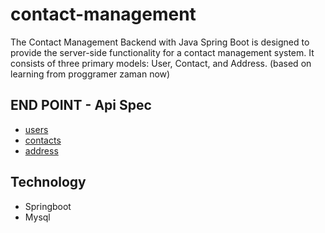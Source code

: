 # contact-management

The Contact Management Backend with Java Spring Boot is designed to provide the server-side functionality for a contact management system. It consists of three primary models: User, Contact, and Address. (based on learning from proggramer zaman now)

## END POINT - Api Spec
* [users](https://github.com/amevide998/contact-management/blob/main/docs/user.md)
* [contacts](https://github.com/amevide998/contact-management/blob/main/docs/contact.md)
* [address](https://github.com/amevide998/contact-management/blob/main/docs/address.md)

## Technology 
* Springboot
* Mysql
  
